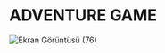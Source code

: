 # ADVENTURE GAME

![Ekran Görüntüsü (76)](https://github.com/user-attachments/assets/9dca90e3-f298-4171-b1cc-fdac976b0b65)
